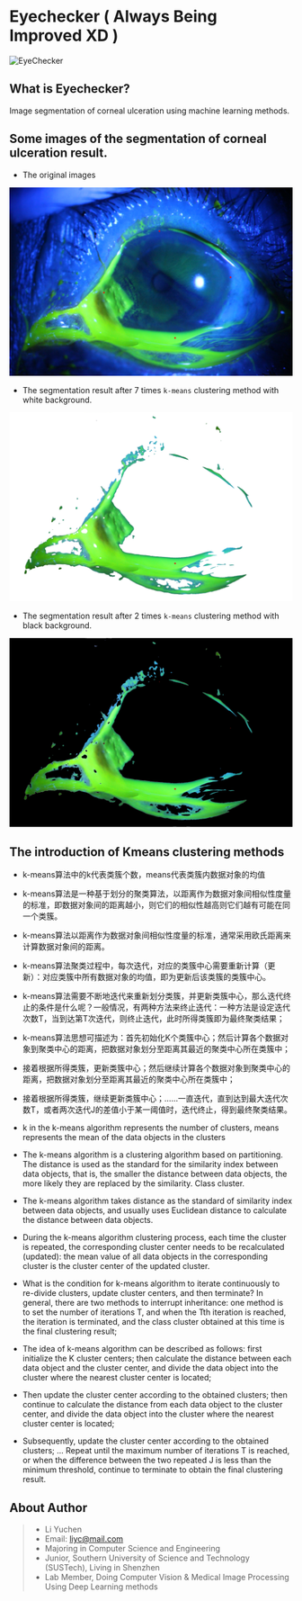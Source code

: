# Eyechecker ( Always Being Improved XD )
![EyeChecker](https://raw.githubusercontent.com/yuchenlichuck/EyeChecker/master/icon.ico)
## What is Eyechecker?
Image segmentation of corneal ulceration using machine learning methods.
## Some images of the segmentation of corneal ulceration result.





* The original images

![original](https://github.com/yuchenlichuck/EyeChecker/blob/master/1a.jpg)

* The segmentation result after 7 times `k-means` clustering method with white background. 

![EyeChecker](https://github.com/yuchenlichuck/EyeChecker/blob/master/1a7.jpg)


* The segmentation result after 2 times `k-means` clustering method with black background. 

![EyeChecker](https://github.com/yuchenlichuck/EyeChecker/blob/master/1a221.jpg)

## The introduction of Kmeans clustering methods
* k-means算法中的k代表类簇个数，means代表类簇内数据对象的均值
* k-means算法是一种基于划分的聚类算法，以距离作为数据对象间相似性度量的标准，即数据对象间的距离越小，则它们的相似性越高则它们越有可能在同一个类簇。
* k-means算法以距离作为数据对象间相似性度量的标准，通常采用欧氏距离来计算数据对象间的距离。
* k-means算法聚类过程中，每次迭代，对应的类簇中心需要重新计算（更新）：对应类簇中所有数据对象的均值，即为更新后该类簇的类簇中心。
* k-means算法需要不断地迭代来重新划分类簇，并更新类簇中心，那么迭代终止的条件是什么呢？一般情况，有两种方法来终止迭代：一种方法是设定迭代次数T，当到达第T次迭代，则终止迭代，此时所得类簇即为最终聚类结果；
*   k-means算法思想可描述为：首先初始化K个类簇中心；然后计算各个数据对象到聚类中心的距离，把数据对象划分至距离其最近的聚类中心所在类簇中；
*	接着根据所得类簇，更新类簇中心；然后继续计算各个数据对象到聚类中心的距离，把数据对象划分至距离其最近的聚类中心所在类簇中；
*	接着根据所得类簇，继续更新类簇中心；……一直迭代，直到达到最大迭代次数T，或者两次迭代J的差值小于某一阈值时，迭代终止，得到最终聚类结果。


* k in the k-means algorithm represents the number of clusters, means represents the mean of the data objects in the clusters
* The k-means algorithm is a clustering algorithm based on partitioning. The distance is used as the standard for the similarity index between data objects, that is, the smaller the distance between data objects, the more likely they are replaced by the similarity. Class cluster.
* The k-means algorithm takes distance as the standard of similarity index between data objects, and usually uses Euclidean distance to calculate the distance between data objects.
* During the k-means algorithm clustering process, each time the cluster is repeated, the corresponding cluster center needs to be recalculated (updated): the mean value of all data objects in the corresponding cluster is the cluster center of the updated cluster.
* What is the condition for k-means algorithm to iterate continuously to re-divide clusters, update cluster centers, and then terminate? In general, there are two methods to interrupt inheritance: one method is to set the number of iterations T, and when the Tth iteration is reached, the iteration is terminated, and the class cluster obtained at this time is the final clustering result;
* The idea of k-means algorithm can be described as follows: first initialize the K cluster centers; then calculate the distance between each data object and the cluster center, and divide the data object into the cluster where the nearest cluster center is located;
* Then update the cluster center according to the obtained clusters; then continue to calculate the distance from each data object to the cluster center, and divide the data object into the cluster where the nearest cluster center is located;
* Subsequently, update the cluster center according to the obtained clusters; ... Repeat until the maximum number of iterations T is reached, or when the difference between the two repeated J is less than the minimum threshold, continue to terminate to obtain the final clustering result.

## About Author

> * Li Yuchen
> * Email: liyc@mail.com
> * Majoring in Computer Science and Engineering
> * Junior, Southern University of Science and Technology (SUSTech), Living in Shenzhen
> * Lab Member, Doing Computer Vision & Medical Image Processing Using Deep Learning methods
